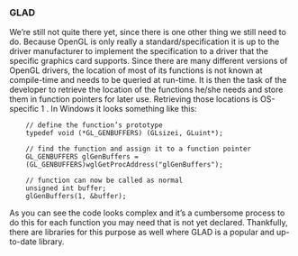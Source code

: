 ### GLAD
We’re still not quite there yet, since there is one other thing we still need to do. Because OpenGL is
only really a standard/specification it is up to the driver manufacturer to implement the specification
to a driver that the specific graphics card supports. Since there are many different versions of
OpenGL drivers, the location of most of its functions is not known at compile-time and needs to be
queried at run-time. It is then the task of the developer to retrieve the location of the functions he/she
needs and store them in function pointers for later use. Retrieving those locations is OS-specific 1 . In
Windows it looks something like this:

```
    // define the function’s prototype
    typedef void (*GL_GENBUFFERS) (GLsizei, GLuint*);
    
    // find the function and assign it to a function pointer
    GL_GENBUFFERS glGenBuffers =
    (GL_GENBUFFERS)wglGetProcAddress("glGenBuffers");
    
    // function can now be called as normal
    unsigned int buffer;
    glGenBuffers(1, &buffer);

```

As you can see the code looks complex and it’s a cumbersome process to do this for each
function you may need that is not yet declared. Thankfully, there are libraries for this purpose as
well where GLAD is a popular and up-to-date library.